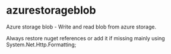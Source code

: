 # azurestorageblob
Azure storage blob - Write and read blob from azure storage.

Always restore nuget references or add it if missing mainly using System.Net.Http.Formatting;
